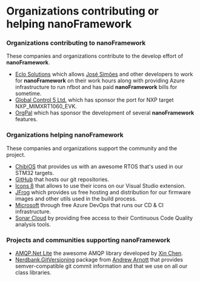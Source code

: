 # Organizations contributing or helping **nanoFramework**

### Organizations contributing to **nanoFramework**

These companies and organizations contribute to the develop effort of **nanoFramework**.

- [Eclo Solutions](http://www.eclo.solutions) which allows [José Simões](https://github.com/josesimoes) and other developers to work for **nanoFramework** on their work hours along with providing Azure infrastructure to run nfbot and has paid **nanoFramework** bills for sometime.
- [Global Control 5 Ltd.](https://www.gc5.pl) which has sponsor the port for NXP target NXP_MIMXRT1060_EVK.
- [OrgPal](https://www.orgpal.com/) which has sponsor the development of several **nanoFramework** features.

### Organizations helping **nanoFramework**

These companies and organizations support the community and the project.

- [ChibiOS](http://www.chibios.org/dokuwiki/doku.php) that provides us with an awesome RTOS that's used in our STM32 targets.
- [GitHub](https://www.github.com) that hosts our git repositories.
- [Icons 8](https://icons8.com/) that allows to use their icons on our Visual Studio extension.
- [JFrog](https://bintray.com/) which provides us free hosting and distribution for our firmware images and other utils used in the build process.
- [Microsoft](https://dev.azure.com) through free Azure DevOps that runs our CD & CI infrastructure.
- [Sonar Cloud](https://sonarcloud.io/about) by providing free access to their Continuous Code Quality analysis tools.

### Projects and communities supporting **nanoFramework**

- [AMQP.Net Lite](https://github.com/Azure/amqpnetlite) the awesome AMQP library developed by [Xin Chen](https://github.com/xinchen10).
- [Nerdbank.GitVersioning](https://github.com/AArnott/Nerdbank.GitVersioning) package from [Andrew Arnott](https://github.com/AArnott) that provides semver-compatible git commit information and that we use on all our class libraries.

